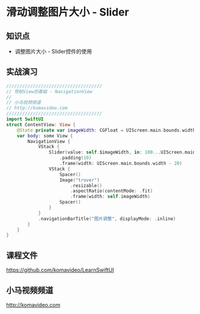 滑动调整图片大小 - Slider
=======================

## 知识点

* 调整图片大小 - Slider控件的使用

## 实战演习

~~~swift
////////////////////////////////////
// 导航View的基础 - NavigationView
//
// 小马视频频道
// http://komavideo.com
////////////////////////////////////
import SwiftUI
struct ContentView: View {
    @State private var imageWidth: CGFloat = UIScreen.main.bounds.width
    var body: some View {
        NavigationView {
            VStack {
                Slider(value: self.$imageWidth, in: 100...UIScreen.main.bounds.width * 3, step: 1)
                    .padding(10)
                    .frame(width: UIScreen.main.bounds.width - 20)
                VStack {
                    Spacer()
                    Image("trover")
                        .resizable()
                        .aspectRatio(contentMode: .fit)
                        .frame(width: self.imageWidth)
                    Spacer()
                }
            }
            .navigationBarTitle("图片调整", displayMode: .inline)
        }
    }
}
~~~

## 课程文件

https://github.com/komavideo/LearnSwiftUI

## 小马视频频道

http://komavideo.com